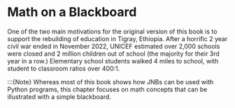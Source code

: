 # Math on a Blackboard

One of the two main motivations for the original version of this book is to support the rebuilding of education in Tigray, Ethiopia.  After a horrific 2 year civil war ended in November 2022, UNICEF estimated over 2,000 schools were closed and 2 million children out of school (the majority for their 3rd year in a row.) Elementary school students walked 4 miles to school, with student to classroom ratios over 400:1.

:::{Note}
Whereas most of this book shows how JNBs can be used with Python programs, this chapter focuses on math concepts that can be illustrated with a simple blackboard.

```{tableofcontents}
```
